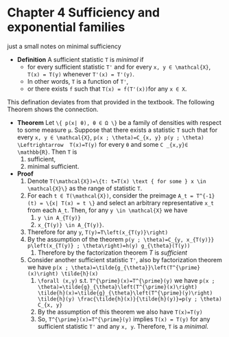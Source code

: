 # Chapter 4 Sufficiency and exponential families
just a small notes on minimal sufficiency
- **Definition** A sufficient statistic ``T`` is *minimal* if 
    - for every sufficient statistic ``T'`` and for every ``x, y ∈ \mathcal{X}``, ``T(x) = T(y)`` whenever ``T'(x) = T'(y)``. 
    - In other words, ``T`` is a function of ``T'``,
    - or there exists ``f`` such that ``T(x) = f(T'(x))``for any ``x ∈ X``.

This defination deviates from that provided in the textbook. The following Theorem shows the connection.

- **Theorem** Let ``\{ p(x| θ), θ ∈ Ω \}`` be a family of densities with respect to some measure ``µ``. Suppose that there exists a statistic ``T`` such that for every ``x, y ∈ \mathcal{X}``, ``p(x ; \theta)=C_{x, y} p(y ; \theta)  \Leftrightarrow  T(x)=T(y)`` for every ``θ`` and some ``C _{x,y}∈ \mathbb{R}``. Then ``T`` is 
    1. sufficient, 
    2. minimal sufficient.
- **Proof**  
    1. Denote ``T(\mathcal{X})=\{t: t=T(x) \text { for some } x \in \mathcal{X}\}`` as the range of statistic ``T``.
    2. For each ``t ∈ T(\mathcal{X})``, consider the preimage ``A_t = T^{-1}(t) = \{x| T(x) = t \}`` and select an arbitrary representative ``x_t`` from each ``A_t``. Then, for any ``y \in \mathcal{X}`` we have 
        1. ``y \in A_{T(y)}``
        2. ``x_{T(y)} \in A_{T(y)}``.
    3. Therefore for any ``y``, ``T(y)=T\left(x_{T(y)}\right)``
    4. By the assumption of the theorem ``p(y ; \theta)=C_{y, x_{T(y)}} p\left(x_{T(y)} ; \theta\right)=h(y) g_{\theta}(T(y))``
        1. Therefore by the factorization theorem $T$ is *sufficient*
    5. Consider another sufficient statistic ``T'``, also by factorization theorem we have ``p(x ; \theta)=\tilde{g_{\theta}}\left(T^{\prime}(x)\right) \tilde{h}(x)``
        1. ``\forall (x,y)`` s.t. ``T^{\prime}(x)=T^{\prime}(y)`` we have ``p(x ; \theta)=\tilde{g}_{\theta}\left(T^{\prime}(x)\right) \tilde{h}(x)=\tilde{g}_{\theta}\left(T^{\prime}(y)\right) \tilde{h}(y) \frac{\tilde{h}(x)}{\tilde{h}(y)}=p(y ; \theta) C_{x, y}``
        2. By the assumption of this theorem we also have ``T(x)=T(y)``
        3. So, ``T^{\prime}(x)=T^{\prime}(y)`` implies ``T(x) = T(y)`` for any sufficient statistic ``T'`` and any ``x, y``. Therefore, ``T`` is a *minimal*.